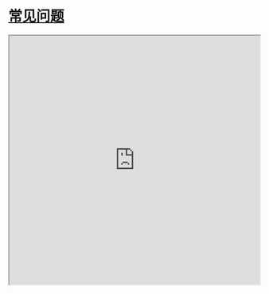 
# [常见问题](https://github.com/HIllya51/LunaTranslator/issues?q=label%3AQ%26A) 

<iframe src="https://github.com/HIllya51/LunaTranslator/issues?q=label%3AQ%26A" width="100%" height="500"></iframe>